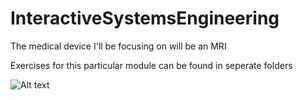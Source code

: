 # InteractiveSystemsEngineering

The medical device I'll be focusing on will be an MRI

Exercises for this particular module can be found in seperate folders

![Alt text](InteractiveSystemsEngineeringMRI/referenceimage.jpg?raw=true "Title")

